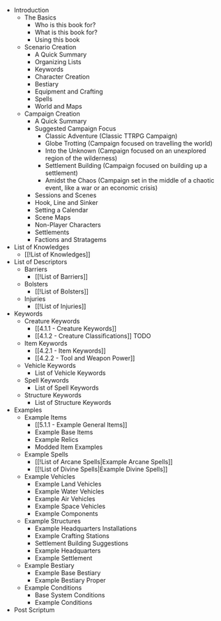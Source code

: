 * Introduction
	* The Basics
		* Who is this book for?
		* What is this book for?
		* Using this book
	* Scenario Creation
		* A Quick Summary
		* Organizing Lists
		* Keywords
		* Character Creation
		* Bestiary
		* Equipment and Crafting
		* Spells
		* World and Maps
	* Campaign Creation
		* A Quick Summary
		* Suggested Campaign Focus
			* Classic Adventure (Classic TTRPG Campaign)
			* Globe Trotting (Campaign focused on travelling the world)
			* Into the Unknown (Campaign focused on an unexplored region of the wilderness)
			* Settlement Building (Campaign focused on building up a settlement)
			* Amidst the Chaos (Campaign set in the middle of a chaotic event, like a war or an economic crisis)
		* Sessions and Scenes
		* Hook, Line and Sinker
		* Setting a Calendar
		* Scene Maps
		* Non-Player Characters
		* Settlements
		* Factions and Stratagems
* List of Knowledges
	* [[!List of Knowledges]]
* List of Descriptors
	* Barriers
		* [[!List of Barriers]]
	* Bolsters
		* [[!List of Bolsters]]
	* Injuries
		* [[!List of Injuries]]
* Keywords
	* Creature Keywords
		* [[4.1.1 - Creature Keywords]]
		* [[4.1.2 - Creature Classifications]] TODO
	* Item Keywords
		* [[4.2.1 - Item Keywords]]
		* [[4.2.2 - Tool and Weapon Power]]
	* Vehicle Keywords
		* List of Vehicle Keywords
	* Spell Keywords
		* List of Spell Keywords
	* Structure Keywords
		* List of Structure Keywords
* Examples
	* Example Items
		* [[5.1.1 - Example General Items]]
		* Example Base Items
		* Example Relics
		* Modded Item Examples
	* Example Spells
		* [[!List of Arcane Spells|Example Arcane Spells]]
		* [[!List of Divine Spells|Example Divine Spells]]
	* Example Vehicles
		* Example Land Vehicles
		* Example Water Vehicles
		* Example Air Vehicles
		* Example Space Vehicles
		* Example Components
	* Example Structures
		* Example Headquarters Installations
		* Example Crafting Stations
		* Settlement Building Suggestions
		* Example Headquarters
		* Example Settlement
	* Example Bestiary
		* Example Base Bestiary
		* Example Bestiary Proper
	* Example Conditions
		* Base System Conditions
		* Example Conditions
* Post Scriptum